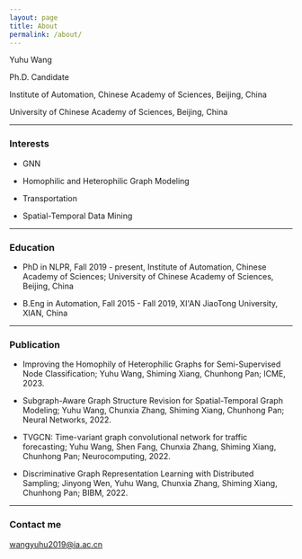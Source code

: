 ```yaml
---
layout: page
title: About
permalink: /about/
---
```


Yuhu Wang

Ph.D. Candidate

Institute of Automation, Chinese Academy of Sciences, Beijing, China

University of Chinese Academy of Sciences, Beijing, China

---

### Interests

* GNN

* Homophilic and Heterophilic Graph Modeling

* Transportation

* Spatial-Temporal Data Mining

---

### Education

* PhD in NLPR, Fall 2019 - present, Institute of Automation, Chinese Academy of Sciences; University of Chinese Academy of Sciences, Beijing, China

* B.Eng in Automation, Fall 2015 - Fall 2019, XI'AN JiaoTong University, XIAN, China

---

### Publication

* Improving the Homophily of Heterophilic Graphs for Semi-Supervised Node Classification; Yuhu Wang, Shiming Xiang, Chunhong Pan; ICME, 2023.

* Subgraph-Aware Graph Structure Revision for Spatial-Temporal Graph Modeling; Yuhu Wang, Chunxia Zhang, Shiming Xiang, Chunhong Pan; Neural Networks, 2022.

* TVGCN: Time-variant graph convolutional network for traffic forecasting; Yuhu Wang, Shen Fang, Chunxia Zhang, Shiming Xiang, Chunhong Pan; Neurocomputing, 2022.

* Discriminative Graph Representation Learning with Distributed Sampling; Jinyong Wen, Yuhu Wang, Chunxia Zhang, Shiming Xiang, Chunhong Pan; BIBM, 2022.

---

### Contact me

[wangyuhu2019@ia.ac.cn](mailto:wangyuhu2019@ia.ac.cn)


